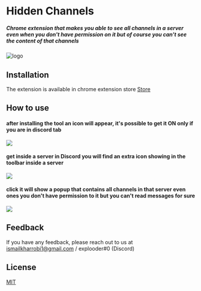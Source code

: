 
# Hidden Channels

##### Chrome extension that makes you able to see all channels in a server even when you don't have permission on it but of course you can't see the content of that channels


![logo](https://user-images.githubusercontent.com/78050205/258658696-5069f652-7206-4f28-822f-4e3da1ae3a3f.png)


## Installation

The extension is available in chrome extension store [Store](chrome.google.com/webstore/detail/extrachannels-discord-too/ahheohmnbgdjaachcbogbdagoldaddlj/related)
## How to use

#### after installing the tool an icon will appear, it's possible to get it ON only if you are in discord tab

![](https://user-images.githubusercontent.com/78050205/258658728-9767fc64-d5db-49a4-9536-482a147bfddc.png)

#### get inside a server in Discord you will find an extra icon showing in the toolbar inside a server

![](https://user-images.githubusercontent.com/78050205/258658721-82a24f4d-f686-48ff-8bdb-701647e47b74.png)

#### click it will show a popup that contains all channels in that server even ones you don't have permission to it but you can't read messages for sure

![](https://user-images.githubusercontent.com/78050205/258658744-aa0fa4d4-b678-4276-9b45-28e36fcbcf2d.png)
## Feedback

If you have any feedback, please reach out to us at ismailkharrobi1@gmail.com / explooder#0 (Discord)


## License

[MIT](https://github.com/ismail-kharrobi/DiscordHiddenChannels-chromeExtension/blob/main/LICENSE)


